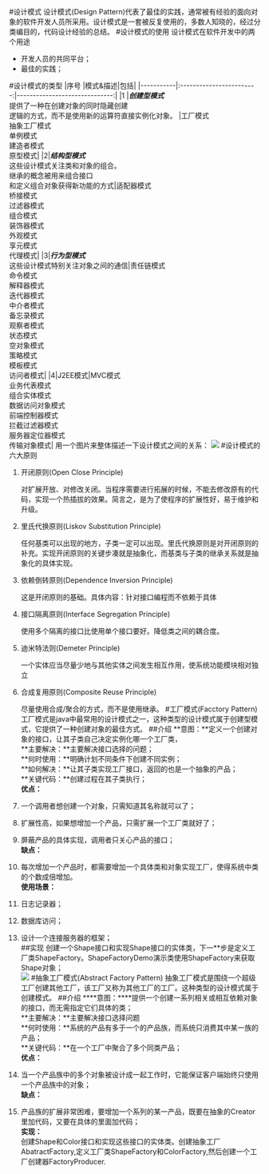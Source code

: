 #设计模式
设计模式(Design Pattern)代表了最佳的实践，通常被有经验的面向对象的软件开发人员所采用。设计模式是一套被反复使用的，多数人知晓的，经过分类编目的，代码设计经验的总结。
#设计模式的使用
设计模式在软件开发中的两个用途

- 开发人员的共同平台；
- 最佳的实践；

#设计模式的类型
|序号		|模式&描述|包括|
|-----------|:------------------------:|------------------------------:|
|1			|***创建型模式***<br/>提供了一种在创建对象的同时隐藏创建<br/>逻辑的方式，而不是使用新的运算符直接实例化对象。					|工厂模式   <br/>抽象工厂模式<br/>	单例模式<br/>建造者模式<br/>										 原型模式|
|2|***结构型模式***<br/>这些设计模式关注类和对象的组合。<br/>继承的概念被用来组合接口<br/>和定义组合对象获得新功能的方式|适配器模式<br/>桥接模式<br/>过滤器模式<br/>组合模式<br/>装饰器模式<br/>外观模式<br/>享元模式<br/>代理模式|
|3|***行为型模式***<br/>这些设计模式特别关注对象之间的通信|责任链模式<br/>命令模式<br/>解释器模式<br/>迭代器模式<br/>中介者模式<br/>备忘录模式<br/>观察者模式<br/>状态模式<br/>空对象模式<br/>策略模式<br/>模板模式<br/>访问者模式|
|4|J2EE模式|MVC模式<br/>业务代表模式<br/>组合实体模式<br/>数据访问对象模式<br/>前端控制器模式<br/>拦截过滤器模式<br/>服务器定位器模式<br/>传输对象模式|
用一个图片来整体描述一下设计模式之间的关系：
![](http://i.imgur.com/h1xOu0P.jpg)
#设计模式的六大原则
1. 开闭原则(Open Close Principle)
   
	对扩展开放、对修改关闭。当程序需要进行拓展的时候，不能去修改原有的代码，实现一个热插拔的效果。简言之，是为了使程序的扩展性好，易于维护和升级。

2. 里氏代换原则(Liskov Substitution Principle)

	任何基类可以出现的地方，子类一定可以出现。里氏代换原则是对开闭原则的补充。实现开闭原则的关键步凑就是抽象化，而基类与子类的继承关系就是抽象化的具体实现。

3. 依赖倒转原则(Dependence Inversion Principle)

	这是开闭原则的基础。具体内容：针对接口编程而不依赖于具体

4. 接口隔离原则(Interface Segregation Principle)

	使用多个隔离的接口比使用单个接口要好。降低类之间的耦合度。

5. 迪米特法则(Demeter Principle)

	一个实体应当尽量少地与其他实体之间发生相互作用，使系统功能模块相对独立

6. 合成复用原则(Composite Reuse Principle)

	尽量使用合成/聚合的方式，而不是使用继承。
#工厂模式(Facctory Pattern)
工厂模式是java中最常用的设计模式之一，这种类型的设计模式属于创建型模式，它提供了一种创建对象的最佳方式。
##介绍
**意图：**定义一个创建对象的接口，让其子类自己决定实例化哪一个工厂类，   
**主要解决：**主要解决接口选择的问题；    
**何时使用：**明确计划不同条件下创建不同实例；    
**如何解决：**让其子类实现工厂接口，返回的也是一个抽象的产品；   
**关键代码：**创建过程在其子类执行；    
**优点：**     
1. 一个调用者想创建一个对象，只需知道其名称就可以了；    
2. 扩展性高，如果想增加一个产品，只需扩展一个工厂类就好了；   
3. 屏蔽产品的具体实现，调用者只关心产品的接口；    
**缺点：**    
1. 每次增加一个产品时，都需要增加一个具体类和对象实现工厂，使得系统中类的个数成倍增加。   
**使用场景：**     
1. 日志记录器；   
2. 数据库访问；    
3. 设计一个连接服务器的框架；            
##实现
创建一个Shape接口和实现Shape接口的实体类，下一**步是定义工厂类ShapeFactory。ShapeFactoryDemo演示类使用ShapeFactory来获取Shape对象；     
![](http://i.imgur.com/VSERqcH.jpg)
#抽象工厂模式(Abstract Factory Pattern)
抽象工厂模式是围绕一个超级工厂创建其他工厂，该工厂又称为其他工厂的工厂。这种类型的设计模式属于创建模式。
##介绍
****意图：****提供一个创建一系列相关或相互依赖对象的接口，而无需指定它们具体的类；      
**主要解决：**主要解决接口选择问题     
**何时使用：**系统的产品有多于一个的产品族，而系统只消费其中某一族的产品；      
**关键代码：**在一个工厂中聚合了多个同类产品；      
**优点：**   
1. 当一个产品族中的多个对象被设计成一起工作时，它能保证客户端始终只使用一个产品族中的对象；   
**缺点：**   
1. 产品族的扩展非常困难，要增加一个系列的某一产品，既要在抽象的Creator里加代码，又要在具体的里面加代码；          
**实现：**   
创建Shape和Color接口和实现这些接口的实体类。创建抽象工厂AbatractFactory,定义工厂类ShapeFactory和ColorFactory,然后创建一个工厂创建器FactoryProducer.
